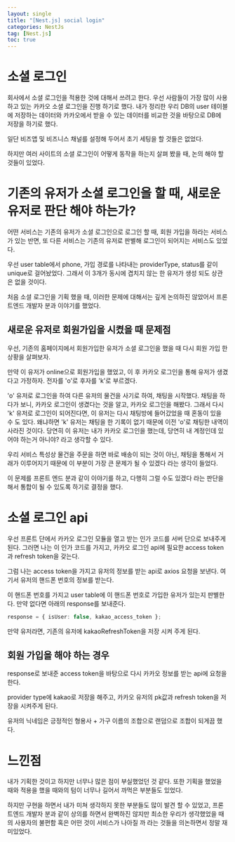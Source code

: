 ```yaml
---
layout: single
title: "[Nest.js] social login"
categories: NestJs
tag: [Nest.js]
toc: true
---
```


# 소셜 로그인

회사에서 소셜 로그인을 적용한 것에 대해서 쓰려고 한다. 우선 사람들이 가장 많이 사용하고 있는 카카오 소셜 로그인을 진행 하기로 했다.
내가 정리한 우리 DB의 user 테이블에 저장하는 데이터와 카카오에서 받을 수 있는 데이터를 비교한 것을 바탕으로 DB에 저장을 하기로 했다.

일단 비즈앱 및 비즈니스 채널를 설정해 두어서 초기 세팅을 할 것들은 없었다.

하지만 여러 사이트의 소셜 로그인이 어떻게 동작을 하는지 살펴 봤을 때, 논의 해야 할 것들이 있었다.

# 기존의 유저가 소셜 로그인을 할 때, 새로운 유저로 판단 해야 하는가?

어떤 서비스는 기존의 유저가 소셜 로그인으로 로그인 할 때, 회원 가입을 하라는 서비스가 있는 반면, 또 다른 서비스는 기존의 유저로 판별해 로그인이 되어지는 서비스도 있었다.

우선 user table에서 phone, 가입 경로를 나타내는 providerType, status를 같이 unique로 걸어놨었다. 그래서 이 3개가 동시에 겹치지 않는 한 유저가 생성 되도 상관은 없을 것이다.

처음 소셜 로그인을 기획 했을 때, 이러한 문제에 대해서는 깊게 논의하진 않았어서 프론트엔드 개발자 분과 이야기를 했었다.

## 새로운 유저로 회원가입을 시켰을 때 문제점

우선, 기존의 홈페이지에서 회원가입한 유저가 소셜 로그인을 했을 때 다시 회원 가입 한 상황을 살펴보자.

만약 이 유저가 online으로 회원가입을 했었고, 이 후 카카오 로그인을 통해 유저가 생겼다고 가정하자. 전자를 'o'로 후자를 'k'로 부르겠다.

'o' 유저로 로그인을 하여 다른 유저의 물건을 사기로 하여, 채팅을 시작했다. 채팅을 하다가 보니, 카카오 로그인이 생겼다는 것을 알고, 카카오 로그인을 해봤다. 그래서 다시 'k' 유저로 로그인이 되어진다면, 이 유저는 다시 채팅방에 들어갔었을 때 혼동이 있을 수 도 있다. 왜냐하면 'k' 유저는 채팅을 한 기록이 없기 때문에 이전 'o'로 채팅한 내역이 사라진 것이다. 당연히 이 유저는 내가 카카오 로그인을 했는데, 당연히 내 계정인데 있어야 하는거 아니야? 라고 생각할 수 있다.

우리 서비스 특성상 물건을 주문을 하면 바로 배송이 되는 것이 아닌, 채팅을 통해서 거래가 이루어지기 때문에 이 부분이 가장 큰 문제가 될 수 있겠다 라는 생각이 들었다.

이 문제를 프론트 엔드 분과 같이 이야기를 하고, 다행히 그럴 수도 있겠다 라는 판단을 해서 통합이 될 수 있도록 하기로 결정을 했다.

# 소셜 로그인 api

우선 프론트 단에서 카카오 로그인 모듈을 열고 받는 인가 코드를 서버 단으로 보내주게 된다. 그러면 나는 이 인가 코드를 가지고, 카카오 로그인 api에 필요한 access token과 refresh token을 갖는다.

그럼 나는 access token을 가지고 유저의 정보를 받는 api로 axios 요청을 보낸다. 여기서 유저의 핸드폰 번호의 정보를 받는다.

이 핸드폰 번호를 가지고 user table에 이 핸드폰 번호로 가입한 유저가 있는지 판별한다. 만약 없다면 아래의 response를 보내준다.

```ts
response = { isUser: false, kakao_access_token };
```

만약 유저라면, 기존의 유저에 kakaoRefreshToken을 저장 시켜 주게 된다.

## 회원 가입을 해야 하는 경우

response로 보내준 access token을 바탕으로 다시 카카오 정보를 받는 api에 요청을 한다.

provider type에 kakao로 저장을 해주고, 카카오 유저의 pk값과 refresh token을 저장을 시켜주게 된다.

유저의 닉네임은 긍정적인 형용사 + 가구 이름의 조합으로 랜덤으로 조합이 되게끔 했다.

# 느낀점

내가 기획한 것이고 하지만 너무나 많은 점이 부실했었던 것 같다. 또한 기획을 했었을 때와 적용을 했을 때와의 텀이 너무나 길어서 까먹은 부분들도 있었다.

하지만 구현을 하면서 내가 미쳐 생각하지 못한 부분들도 많이 발견 할 수 있었고, 프론트엔드 개발자 분과 같이 상의를 하면서 완벽하진 않지만 최소한 우리가 생각했었을 때의 사용자의 불편함 혹은 어떤 것이 서비스가 나아질 까 라는 것들을 의논하면서 정말 재미있었다.
